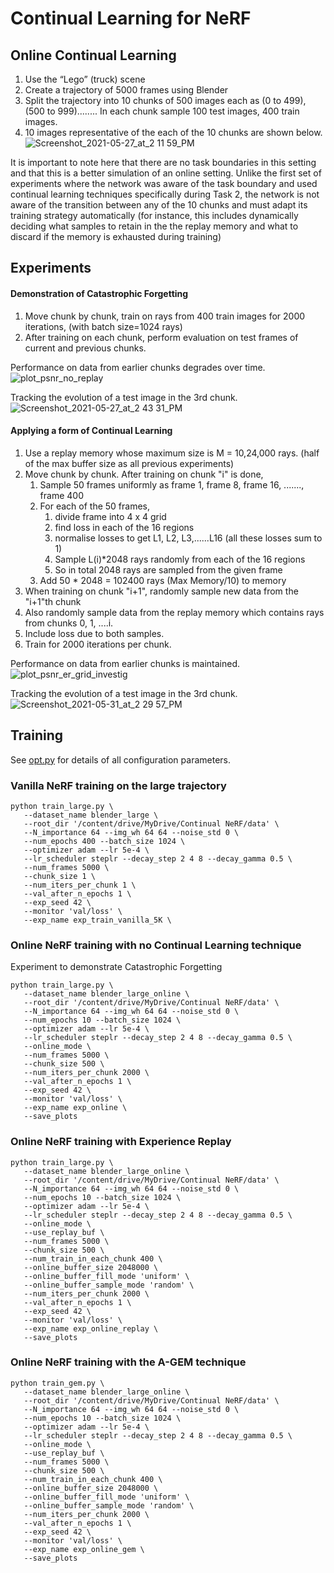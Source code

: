# Continual Learning for NeRF

## Online Continual Learning
1. Use the “Lego” (truck) scene
2. Create a trajectory of 5000 frames using Blender
3. Split the trajectory into 10 chunks of 500 images each as (0 to 499), (500 to 999)........ In each chunk sample 100 test images, 400 train images.
4. 10 images representative of the each of the 10 chunks are shown below.
![Screenshot_2021-05-27_at_2 11 59_PM](https://user-images.githubusercontent.com/48653063/145557876-42201f9e-45b8-441c-83ce-6aea03319441.png)

It is important to note here that there are no task boundaries in this setting and that this is a better simulation of an online setting. Unlike the first set of experiments where the network was aware of the task boundary and used continual learning techniques specifically during Task 2, the network is not aware of the transition between any of the 10 chunks and must adapt its training strategy automatically (for instance, this includes dynamically deciding what samples to retain in the the replay memory and what to discard if the memory is exhausted during training)

## Experiments
#### Demonstration of Catastrophic Forgetting

1. Move chunk by chunk, train on rays from 400 train images for 2000 iterations, (with batch size=1024 rays)
2. After training on each chunk, perform evaluation on test frames of current and previous chunks.

Performance on data from earlier chunks degrades over time.
![plot_psnr_no_replay](https://user-images.githubusercontent.com/48653063/145557985-b44391a5-c801-4cd3-9668-54ce87a469ff.gif)

Tracking the evolution of a test image in the 3rd chunk.
![Screenshot_2021-05-27_at_2 43 31_PM](https://user-images.githubusercontent.com/48653063/145559420-a6c87de5-fd04-4042-ac13-ed5366cf58dd.png)


#### Applying a form of Continual Learning
1. Use a replay memory whose maximum size is M = 10,24,000 rays. (half of the max buffer size as all previous experiments)
2. Move chunk by chunk. After training on chunk "i" is done,
    1. Sample 50 frames uniformly as frame 1, frame 8, frame 16, ......., frame 400
    2. For each of the 50 frames,
        1. divide frame into 4 x 4 grid 
        2. find loss in each of the 16 regions
        3. normalise losses to get L1, L2, L3,......L16 (all these losses sum to 1)
        4. Sample L(i)*2048 rays randomly from each of the 16 regions
        5. So in total 2048 rays are sampled from the given frame 
    3. Add 50 * 2048 = 102400 rays (Max Memory/10) to memory  
3. When training on chunk "i+1",  randomly sample new data from the "i+1"th chunk
4. Also randomly sample data from the replay memory which contains rays from chunks 0, 1, ....i.
5. Include loss due to both samples.
6. Train for 2000 iterations per chunk.

Performance on data from earlier chunks is maintained.
![plot_psnr_er_grid_investig](https://user-images.githubusercontent.com/48653063/145558645-4a468b14-5b7b-44d9-9ac1-92e08a649937.gif) 

Tracking the evolution of a test image in the 3rd chunk.
![Screenshot_2021-05-31_at_2 29 57_PM](https://user-images.githubusercontent.com/48653063/145559160-8411d996-f5b1-4268-a7dd-670fcaa1b6ed.png)


## Training

See [opt.py](opt.py) for details of all configuration parameters.

### Vanilla NeRF training on the large trajectory

```
python train_large.py \
   --dataset_name blender_large \
   --root_dir '/content/drive/MyDrive/Continual NeRF/data' \
   --N_importance 64 --img_wh 64 64 --noise_std 0 \
   --num_epochs 400 --batch_size 1024 \
   --optimizer adam --lr 5e-4 \
   --lr_scheduler steplr --decay_step 2 4 8 --decay_gamma 0.5 \
   --num_frames 5000 \
   --chunk_size 1 \
   --num_iters_per_chunk 1 \
   --val_after_n_epochs 1 \
   --exp_seed 42 \
   --monitor 'val/loss' \
   --exp_name exp_train_vanilla_5K \
```

### Online NeRF training with no Continual Learning technique  

Experiment to demonstrate Catastrophic Forgetting

```
python train_large.py \
   --dataset_name blender_large_online \
   --root_dir '/content/drive/MyDrive/Continual NeRF/data' \
   --N_importance 64 --img_wh 64 64 --noise_std 0 \
   --num_epochs 10 --batch_size 1024 \
   --optimizer adam --lr 5e-4 \
   --lr_scheduler steplr --decay_step 2 4 8 --decay_gamma 0.5 \
   --online_mode \
   --num_frames 5000 \
   --chunk_size 500 \
   --num_iters_per_chunk 2000 \
   --val_after_n_epochs 1 \
   --exp_seed 42 \
   --monitor 'val/loss' \
   --exp_name exp_online \
   --save_plots
```

### Online NeRF training with Experience Replay

```
python train_large.py \
   --dataset_name blender_large_online \
   --root_dir '/content/drive/MyDrive/Continual NeRF/data' \
   --N_importance 64 --img_wh 64 64 --noise_std 0 \
   --num_epochs 10 --batch_size 1024 \
   --optimizer adam --lr 5e-4 \
   --lr_scheduler steplr --decay_step 2 4 8 --decay_gamma 0.5 \
   --online_mode \
   --use_replay_buf \
   --num_frames 5000 \
   --chunk_size 500 \
   --num_train_in_each_chunk 400 \
   --online_buffer_size 2048000 \
   --online_buffer_fill_mode 'uniform' \
   --online_buffer_sample_mode 'random' \
   --num_iters_per_chunk 2000 \
   --val_after_n_epochs 1 \
   --exp_seed 42 \
   --monitor 'val/loss' \
   --exp_name exp_online_replay \
   --save_plots
```

### Online NeRF training with the A-GEM technique

```
python train_gem.py \
   --dataset_name blender_large_online \
   --root_dir '/content/drive/MyDrive/Continual NeRF/data' \
   --N_importance 64 --img_wh 64 64 --noise_std 0 \
   --num_epochs 10 --batch_size 1024 \
   --optimizer adam --lr 5e-4 \
   --lr_scheduler steplr --decay_step 2 4 8 --decay_gamma 0.5 \
   --online_mode \
   --use_replay_buf \
   --num_frames 5000 \
   --chunk_size 500 \
   --num_train_in_each_chunk 400 \
   --online_buffer_size 2048000 \
   --online_buffer_fill_mode 'uniform' \
   --online_buffer_sample_mode 'random' \
   --num_iters_per_chunk 2000 \
   --val_after_n_epochs 1 \
   --exp_seed 42 \
   --monitor 'val/loss' \
   --exp_name exp_online_gem \
   --save_plots
```
